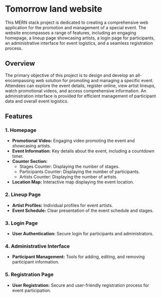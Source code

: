# Tomorrow land website

This MERN stack project is dedicated to creating a comprehensive web application for the promotion and management of a special event. The website encompasses a range of features, including an engaging homepage, a lineup page showcasing artists, a login page for participants, an administrative interface for event logistics, and a seamless registration process.

## Overview

The primary objective of this project is to design and develop an all-encompassing web solution for promoting and managing a specific event. Attendees can explore the event details, register online, view artist lineups, watch promotional videos, and access comprehensive information. An administration interface is provided for efficient management of participant data and overall event logistics.

## Features

### 1. Homepage

- **Promotional Video:** Engaging video promoting the event and showcasing artists.
- **Event Information:** Key details about the event, including a countdown timer.
- **Counter Section:**
  - Stages Counter: Displaying the number of stages.
  - Participants Counter: Displaying the number of participants.
  - Artists Counter: Displaying the number of artists.
- **Location Map:** Interactive map displaying the event location.

### 2. Lineup Page

- **Artist Profiles:** Individual profiles for event artists.
- **Event Schedule:** Clear presentation of the event schedule and stages.

### 3. Login Page

- **User Authentication:** Secure login for participants and administrators.

### 4. Administrative Interface

- **Participant Management:** Tools for adding, editing, and removing participant information.


### 5. Registration Page

- **User Registration:** Secure and user-friendly registration process for event participation.




